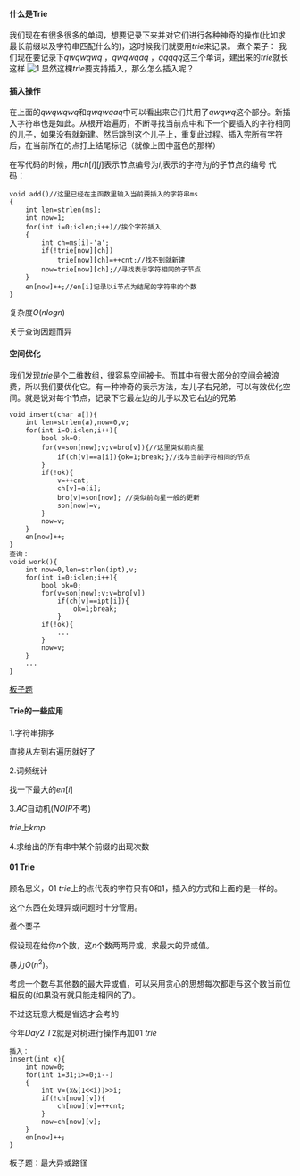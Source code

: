#### 什么是Trie
我们现在有很多很多的单词，想要记录下来并对它们进行各种神奇的操作(比如求最长前缀以及字符串匹配什么的)，这时候我们就要用$trie$来记录。
煮个栗子：
我们现在要记录下$qwqwqwq$  ，$qwqwqaq$  ，$qqqqq$这三个单词，建出来的$trie$就长这样
![1](E:\奥赛似乎\trie\图片\1.jpg)
显然这棵$trie$要支持插入，那么怎么插入呢？

#### 插入操作
在上面的$qwqwqwq$和$qwqwqaq$中可以看出来它们共用了$qwqwq$这个部分。新插入字符串也是如此。从根开始遍历，不断寻找当前点中和下一个要插入的字符相同的儿子，如果没有就新建。然后跳到这个儿子上，重复此过程。插入完所有字符后，在当前所在的点打上结尾标记（就像上图中蓝色的那样）

在写代码的时候，用$ch[i][j]$表示节点编号为$i$,表示的字符为$j$的子节点的编号
代码：

```
void add()//这里已经在主函数里输入当前要插入的字符串ms
{
	int len=strlen(ms);
	int now=1;
	for(int i=0;i<len;i++)//挨个字符插入
	{
		int ch=ms[i]-'a';
		if(!trie[now][ch])
			trie[now][ch]=++cnt;//找不到就新建
		now=trie[now][ch];//寻找表示字符相同的子节点	
	}
	en[now]++;//en[i]记录以i节点为结尾的字符串的个数
}
```
复杂度$O(nlogn)​$

关于查询因题而异

#### 空间优化

我们发现$trie$是个二维数组，很容易空间被卡。而其中有很大部分的空间会被浪费，所以我们要优化它。有一种神奇的表示方法，左儿子右兄弟，可以有效优化空间。就是说对每个节点，记录下它最左边的儿子以及它右边的兄弟.

```
void insert(char a[]){ 
	int len=strlen(a),now=0,v;
	for(int i=0;i<len;i++){
		bool ok=0;
		for(v=son[now];v;v=bro[v]){//这里类似前向星
			if(ch[v]==a[i]){ok=1;break;}//找与当前字符相同的节点
		}
		if(!ok){
			v=++cnt;
			ch[v]=a[i];
			bro[v]=son[now]; //类似前向星一般的更新
			son[now]=v;
		}
		now=v;
	}
	en[now]++;
}
查询：
void work(){
	int now=0,len=strlen(ipt),v;
	for(int i=0;i<len;i++){
		bool ok=0;
		for(v=son[now];v;v=bro[v])
			if(ch[v]==ipt[i]){
				ok=1;break;
			} 
		if(!ok){
		    ...
		}
		now=v;	
	}
	...
}
```

[板子题](https://www.luogu.com.cn/problem/P2580)

#### Trie的一些应用
 1.字符串排序

   直接从左到右遍历就好了

 2.词频统计

  找一下最大的$en[i]​$

 3.$AC$自动机($NOIP$不考)

  $trie$上$kmp$

 4.求给出的所有串中某个前缀的出现次数

#### 01 Trie

顾名思义，01 $trie$上的点代表的字符只有0和1，插入的方式和上面的是一样的。

这个东西在处理异或问题时十分管用。

煮个栗子

假设现在给你$n$个数，这$n$个数两两异或，求最大的异或值。

暴力$O(n^2)​$。

考虑一个数与其他数的最大异或值，可以采用贪心的思想每次都走与这个数当前位相反的(如果没有就只能走相同的了)。

不过这玩意大概是省选才会考的

今年$Day 2\ T2$就是对树进行操作再加$01\ trie$

```
插入：
insert(int x){
	int now=0;
	for(int i=31;i>=0;i--)
	{
		int v=(x&(1<<i))>>i;
		if(!ch[now][v]){
			ch[now][v]=++cnt;
		}
		now=ch[now][v];
	} 
	en[now]++;
}
```

板子题：最大异或路径

